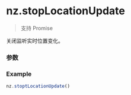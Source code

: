 # nz.stopLocationUpdate

> <Icon type="success" /> 支持 Promise

关闭监听实时位置变化。

### 参数

<Props options />

### Example

```ts
nz.stoptLocationUpdate()
```
